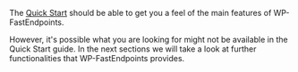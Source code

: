 The [Quick Start](/wp-fastendpoints/quick-start/) should be able to get you a feel of the main features of WP-FastEndpoints.

However, it's possible what you are looking for might not be available in the Quick Start guide.
In the next sections we will take a look at further functionalities that WP-FastEndpoints provides.
